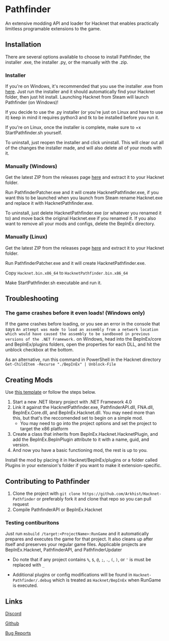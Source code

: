 # Pathfinder

An extensive modding API and loader for Hacknet that enables practically limitless programable extensions to the game.

## Installation

There are several options available to choose to install Pathfinder, the installer .exe, the installer .py, or the manually with the .zip.

### Installer

If you're on Windows, it's recommended that you use the installer .exe from [here](https://github.com/Arkhist/Hacknet-Pathfinder/releases). Just run the installer and it should automatically find your Hacknet folder, then just hit install. Launching Hacknet from Steam will launch Pathfinder (on Windows)!

If you decide to use the .py installer (or you're just on Linux and have to use it) keep in mind it requires python3 and tk to be installed before you run it.

If you're on Linux, once the installer is complete, make sure to +x StartPathfinder.sh yourself.

To uninstall, just reopen the installer and click uninstall. This will clear out all of the changes the installer made, and will also delete all of your mods with it.

### Manually (Windows)

Get the latest ZIP from the releases page [here](https://github.com/Arkhist/Hacknet-Pathfinder/releases) and extract it to your Hacknet folder.

Run PathfinderPatcher.exe and it will create HacknetPathfinder.exe, if you want this to be launched when you launch from Steam rename Hacknet.exe and replace it with HacknetPathfinder.exe.

To uninstall, just delete HacknetPathfinder.exe (or whatever you renamed it to) and move back the original Hacknet.exe if you renamed it. If you also want to remove all your mods and configs, delete the BepInEx directory.

### Manually (Linux)

Get the latest ZIP from the releases page [here](https://github.com/Arkhist/Hacknet-Pathfinder/releases) and extract it to your Hacknet folder.

Run PathfinderPatcher.exe and it will create HacknetPathfinder.exe.

Copy `Hacknet.bin.x86_64` to `HacknetPathfinder.bin.x86_64`

Make StartPathfinder.sh executable and run it.

## Troubleshooting

### The game crashes before it even loads! (Windows only)

If the game crashes before loading, or you see an error in the console that says `An attempt was made to load an assembly from a network location which would have caused the assembly to be sandboxed in previous versions of the .NET Framework.` on Windows, head into the BepInEx/core and BepInEx/plugins folders, open the properties for each DLL, and hit the unblock checkbox at the bottom.

As an alternative, run this command in PowerShell in the Hacknet directory `Get-ChildItem -Recurse "./BepInEx" | Unblock-File`

## Creating Mods

Use [this template](https://github.com/Windows10CE/HacknetPluginTemplate) or follow the steps below.

1. Start a new .NET library project with .NET Framework 4.0
2. Link it against the HacknetPathfinder.exe, PathfinderAPI.dll, FNA.dll, BepInEx.Core.dll, and BepInEx.Hacknet.dll. You may need more than this, but that's the reccomended set to begin on a simple mod.
    * You may need to go into the project options and set the project to target the x86 platform
3. Create a class that inherits from BepInEx.Hacknet.HacknetPlugin, and add the BepInEx.BepInPlugin attribute to it with a name, guid, and version.
4. And now you have a basic functioning mod, the rest is up to you.

Install the mod by placing it in Hacknet/BepInEx/plugins or a folder called Plugins in your extension's folder if you want to make it extension-specific.

## Contributing to Pathfinder

1. Clone the project with `git clone https://github.com/Arkhist/Hacknet-Pathfinder` or preferably fork it and clone that repo so you can pull request
2. Compile PathfinderAPI or BepInEx.Hacknet

### Testing contiburitons

Just run `msbuild /target:<ProjectName>:RunGame` and it automatically prepares and executes the game for that project. It also cleans up after itself and preserves your regular game files. Applicable projects are BepInEx.Hacknet, PathfinderAPI, and PathfinderUpdater

* Do note that if any project contains `%`, `$`, `@`, `;`, `.`, `(`, `)`, or `'` is must be replaced with `_`

* Additional plugins or config modifications will be found in `Hacknet-Pathfinder/.debug` which is treated as `Hacknet/BepInEx` when RunGame is executed.

## Links

[Discord](https://discord.gg/65SaxGg)

[Github](https://github.com/Arkhist/Hacknet-Pathfinder)

[Bug Reports](https://github.com/Arkhist/Hacknet-Pathfinder/issues)
